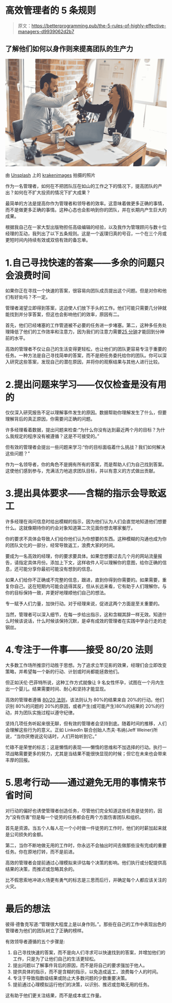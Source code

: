 # 高效管理者的 5 条规则

> 原文：<https://betterprogramming.pub/the-5-rules-of-highly-effective-managers-d9939062d2b7>

## 了解他们如何以身作则来提高团队的生产力

![](img/3743aedaff2cf668b9d63bb6b4c4cbf3.png)

由 [Unsplash](https://unsplash.com/s/photos/managers?utm_source=unsplash&utm_medium=referral&utm_content=creditCopyText) 上的 [krakenimages](https://unsplash.com/@krakenimages?utm_source=unsplash&utm_medium=referral&utm_content=creditCopyText) 拍摄的照片

作为一名管理者，如何在不把团队压在如山的工作之下的情况下，提高团队的产出？如何在不扩大投资的情况下扩大成果？

最简单的方法是提高你作为管理者和领导者的效率。这意味着做更多正确的事情，而不是做更多正确的事情。这种心态也会影响到你的团队，并在长期内产生巨大的成果。

根据我自己在一家大型出版物担任高级编辑的经验，以及我作为管理顾问与数十位经理的互动，我列出了以下五条规则。这是一个返璞归真的号召，一个在三个月或更短时间内持续有效或双倍有效的备忘单。

# 1.自己寻找快速的答案——多余的问题只会浪费时间

如果你正在寻找一个快速的答案，很容易向团队成员提出这个问题。但是对你和他们有好处吗？不一定。

管理者渴望立即得到答案，这迫使人们放下手头的工作。他们可能只需要几分钟就能找到并分享答案，但这也会影响他们的效率，原因有二。

首先，他们已经堵塞的工作管道被不必要的任务进一步堵塞。第二，这种多任务处理降低了他们的工作效率和注意力，因为我们的注意力需要[25 分钟](https://www.themuse.com/advice/this-is-nuts-it-takes-nearly-30-minutes-to-refocus-after-you-get-distracted)才能回到分神前的水平。

高效的管理者不仅让自己的生活变得更轻松，也让他们的团队更容易专注于重要的任务。一种方法是自己寻找简单的答案，而不是把任务委托给你的团队。你可以深入研究这些答案，发现自己的潜在原因，并将你的观察结果与其他人进行比较。

# 2.提出问题来学习——仅仅检查是没有用的

仅仅深入研究报告不足以理解事件发生的原因。数据帮助你理解发生了什么，但要理解背后的真正原因，你需要问正确的问题。

许多经理看着数据，提出问题来检查:“为什么你没有达到最近两个月的目标？为什么我规定的程序没有被遵循？这是不可接受的。”

但有效的管理者会提出一些问题来学习:“你的目标面临着什么挑战？我们如何解决这些问题？”

作为一名领导者，你的角色不是拥有所有的答案，而是帮助人们为自己找到答案。这使他们感到参与，充满活力地追求团队目标，并以有意义的方式做出贡献。

# 3.提出具体要求——含糊的指示会导致返工

许多经理在询问信息时给出模糊的指示，因为他们认为人们会直觉地知道他们想要什么。这就像期待你的约会对象知道第二次见面你想去哪家餐厅。

你的要求不具体会导致人们给你他们认为你想要的东西。这种模糊的沟通也成为你的团队文化的一部分，经常导致返工，浪费大家的时间。

要成为一名高效的经理，你的要求要具体。如果您想要过去几个月的网站流量报告，请指定具体月份。添加上下文，这样收件人可以理解你的意图，给你正确的信息，还可能分享你最初可能没有想到的信息。

如果人们给你不正确或不完整的信息，跟进，直到你得到你需要的。如果需要，重复你自己。这在短期内可能会适得其反，但从长远来看，它有助于人们理解你，与你的目标保持一致，并更好地理顺他们自己的想法。

专一赋予人们力量，加快行动。对于经理来说，促进这两个方面是至关重要的。

当然，管理者可以深入细节，在每一步给出指示，这和含糊其辞一样无效。知道什么时候该说话，什么时候该保持沉默，是卓有成效的管理者在实践中学会行走的走钢丝。

# 4.专注于一件事——接受 80/20 法则

大多数工作场所推崇行动胜于思想。为了追求立竿见影的效果，经理们会立即改变策略，并希望每一个新的行动、计划或时尚都能拯救他们。

但正如沃伦·巴菲特所说，这种工作方式就像让 9 名女性怀孕，试图在一个月内生出一个婴儿。结果需要时间、耐心和坚持才能显现。

高效的管理者遵循 [80/20 法则](https://www.investopedia.com/terms/1/80-20-rule.asp)，该法则认为 80%的结果来自 20%的行动。他们识别 80%的问题的 20%的原因，或者产生(或可能产生)80%的结果的 20%的行动，并为团队实施过程以遵守纪律。

坚持几项任务听起来很无聊，但有效的管理者会坚持到底。随着时间的推移，人们会理解这些行为的意义。正如 LinkedIn 联合创始人杰夫·韦纳(Jeff Weiner)所说，“当你厌倦说这句话时，人们开始听到它。”

忙碌不是荣誉的标志；这是懒惰的表现——懒惰的思维和不加选择的行动。执行一项战略需要更多的努力，尤其是当结果不能很快显现的时候；但它在未来也会带来丰厚的回报。

# 5.思考行动——通过避免无用的事情来节省时间

对行动的偏好也诱使管理者创造任务，尽管他们完全知道这些任务是徒劳的，因为“没有伤害”但是每一个徒劳的任务都会在两个方面伤害团队和组织。

首先是资源。当五个人每人花一个小时做一件徒劳的工作时，他们的时薪加起来就是公司损失的金额。

第二，当你不断地做无用的工作时，你永远不会抽出时间去做那些没有完成的重要任务。你在原地打转，而不是前进。

高效的管理者会提前通过心理模拟来评估每个决策的影响。他们执行或分配提供高结果的决策，而推迟或忽略其余的。

比不假思索地冲进火场更有勇气的标志是三思而后行，并确定每个人都应该关注的火灾。

# 最后的想法

彼得·德鲁克写道:“管理很大程度上是以身作则。”。那些在自己的工作中表现出色的管理者为他们的团队树立了正确的榜样。

有效领导者遵循的五个步骤是:

1.  自己寻找快速的答案，而不是向人们寻求可以快速找到的答案，并增加他们的工作，只是为了让他们自己的生活更轻松。
2.  提出问题以了解事件背后的原因，而不是将自己的要求强加于他人。
3.  提供具体的指示，而不是含糊的指示，以免造成返工，浪费每个人的时间。
4.  专注于导致指数级结果或防止大多数问题的少数重要决策。
5.  提前通过心理模拟运行他们的决策，以识别、推迟或忽略无用的任务。

这有助于他们更关注结果，而不是成本或工作量。